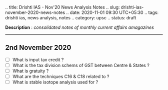 .. title: Drishti IAS - Nov'20 News Analysis Notes
.. slug: drishti-ias-november-2020-news-notes
.. date: 2020-11-01 09:30 UTC+05:30
.. tags: drishti ias, news analysis, notes
.. category: upsc
.. status: draft

**Description** : *consolidated notes of monthly current affairs amagazines*

***
<!-- TEASER_END -->

## 2nd November 2020
- [ ] What is input tax credit ?
- [ ] What is the tax division schems of GST between Centre & States ?
- [ ] What is gratuity ? 
- [ ] What are the techniques C16 & C18 related to ?
- [ ] What is stable isotope analysis used for ? 